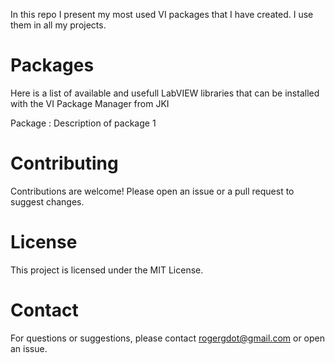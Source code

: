 In this repo I present my most used VI packages that I have created. I use them in all my projects.

# Packages
Here is a list of available and usefull LabVIEW libraries that can be installed with the VI Package Manager from JKI

Package : Description of package 1

# Contributing
Contributions are welcome! Please open an issue or a pull request to suggest changes.

# License
This project is licensed under the MIT License.

# Contact
For questions or suggestions, please contact rogergdot@gmail.com or open an issue.
